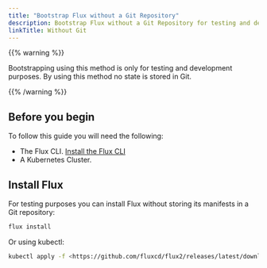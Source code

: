 ```yaml
---
title: "Bootstrap Flux without a Git Repository"
description: Bootstrap Flux without a Git Repository for testing and development purposes.
linkTitle: Without Git
---
```


{{% warning %}}

Bootstrapping using this method is only for testing and development purposes. By using this method no state is stored in Git.

{{% /warning %}}

## Before you begin

To follow this guide you will need the following:

- The Flux CLI. [Install the Flux CLI](../installation.md#install-the-flux-cli)
- A Kubernetes Cluster.

## Install Flux

For testing purposes you can install Flux without storing its manifests in a Git repository:

```bash
flux install

```

Or using kubectl:

```bash
kubectl apply -f <https://github.com/fluxcd/flux2/releases/latest/download/install.yaml>
```
